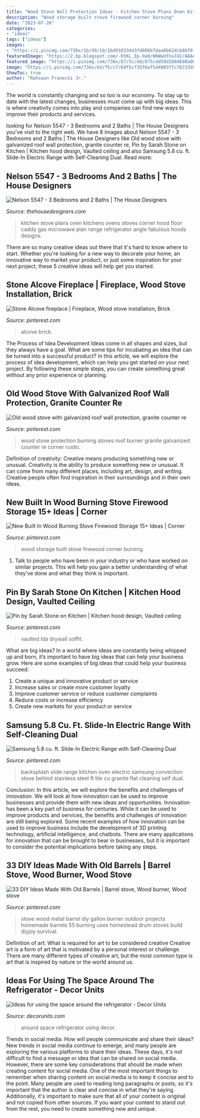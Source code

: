 ```yaml
---
title: "Wood Stove Wall Protection Ideas - Kitchen Stove Plans Oven Kitchens Ovens Stoves Corner Hood Floor Caddy Gas Microwave Plan Range Refrigerator Angle Fabulous Hoods Designs"
description: "Wood storage built stove firewood corner burning"
date: "2023-07-26"
categories:
- "ideas"
tags: ["ideas"]
images:
- "https://i.pinimg.com/736x/1b/d9/10/1bd91033443fd806b7daa6b62dcb8bf0.jpg"
featuredImage: "https://2.bp.blogspot.com/-K5KL_Ep-9a0/WbWwUYnu74I/AAAAAAAA5hE/nhY1yFOEfNw2x1MaPobLT9OzRO43QkUHwCLcBGAs/s1600/11.jpg"
featured_image: "https://i.pinimg.com/736x/87/5c/dd/875cdd59d2b0d698a007135c4294a508--new-kitchen-kitchen-redo.jpg"
image: "https://i.pinimg.com/736x/6d/f5/cf/6df5cf35f0af5d4003ffc76333d57a12.jpg"
ShowToc: true
author: "Rahsaan Franecki Jr."
---
```



The world is constantly changing and so too is our economy. To stay up to date with the latest changes, businesses must come up with big ideas. This is where creativity comes into play and companies can find new ways to improve their products and services.

	

		
looking for Nelson 5547 - 3 Bedrooms and 2 Baths | The House Designers you've visit to the right web. We have 8 Images about Nelson 5547 - 3 Bedrooms and 2 Baths | The House Designers like Old wood stove with galvanized roof wall protection, granite counter re, Pin by Sarah Stone on Kitchen | Kitchen hood design, Vaulted ceiling and also Samsung 5.8 cu. ft. Slide-In Electric Range with Self-Cleaning Dual. Read more:
		
    
## Nelson 5547 - 3 Bedrooms And 2 Baths | The House Designers

<img loading=lazy src="https://www.thehousedesigners.com/images/plans/AMD/photos/1322_kitchen.jpg" onerror="this.onerror=null;this.src='https://tse4.mm.bing.net/th?id=OIP.JGcCRpl-kqSjmaRi98D3SAHaLF&amp;pid=15.1';" alt="Nelson 5547 - 3 Bedrooms and 2 Baths | The House Designers">

_Source: thehousedesigners.com_

>kitchen stove plans oven kitchens ovens stoves corner hood floor caddy gas microwave plan range refrigerator angle fabulous hoods designs. 

	

There are so many creative ideas out there that it's hard to know where to start. Whether you're looking for a new way to decorate your home, an innovative way to market your product, or just some inspiration for your next project, these 5 creative ideas will help get you started.

    
## Stone Alcove Fireplace | Fireplace, Wood Stove Installation, Brick

<img loading=lazy src="https://i.pinimg.com/736x/f8/e6/03/f8e603f12597a1622d48cde796b63e23--wood-burner-wood-storage.jpg" onerror="this.onerror=null;this.src='https://tse1.mm.bing.net/th?id=OIP.tWoAtrPCpIy6yRB2PdW0UAHaJ3&amp;pid=15.1';" alt="Stone Alcove fireplace | Fireplace, Wood stove installation, Brick">

_Source: pinterest.com_

>alcove brick. 

	

The Process of Idea Development
Ideas come in all shapes and sizes, but they always have a goal. What are some tips for incubating an idea that can be turned into a successful product? 
In this article, we will explore the process of idea development, which can help you get started on your next project. By following these simple steps, you can create something great without any prior experience or planning.

    
## Old Wood Stove With Galvanized Roof Wall Protection, Granite Counter Re

<img loading=lazy src="https://i.pinimg.com/736x/6f/b2/24/6fb2249426fea0bf3cd7b9f3f2492e1c--rocket-stoves-old-wood.jpg" onerror="this.onerror=null;this.src='https://tse2.mm.bing.net/th?id=OIP.xV4OXuDIUHZ7HWkNIZoKowHaLH&amp;pid=15.1';" alt="Old wood stove with galvanized roof wall protection, granite counter re">

_Source: pinterest.com_

>wood stove protection burning stoves roof burner granite galvanized counter re corner rustic. 

	

Definition of creativity: Creative means producing something new or unusual.
Creativity is the ability to produce something new or unusual. It can come from many different places, including art, design, and writing. Creative people often find inspiration in their surroundings and in their own ideas.

    
## New Built In Wood Burning Stove Firewood Storage 15+ Ideas | Corner

<img loading=lazy src="https://i.pinimg.com/736x/6d/f5/cf/6df5cf35f0af5d4003ffc76333d57a12.jpg" onerror="this.onerror=null;this.src='https://tse4.mm.bing.net/th?id=OIP.Eepgwiyk8ePM4g4EmZ_C9QAAAA&amp;pid=15.1';" alt="New Built In Wood Burning Stove Firewood Storage 15+ Ideas | Corner">

_Source: pinterest.com_

>wood storage built stove firewood corner burning. 

	

1. Talk to people who have been in your industry or who have worked on similar projects. This will help you gain a better understanding of what they've done and what they think is important.

    
## Pin By Sarah Stone On Kitchen | Kitchen Hood Design, Vaulted Ceiling

<img loading=lazy src="https://i.pinimg.com/736x/1b/d9/10/1bd91033443fd806b7daa6b62dcb8bf0.jpg" onerror="this.onerror=null;this.src='https://tse2.mm.bing.net/th?id=OIP.PBvlmYo42XJkl_xx5ARGawAAAA&amp;pid=15.1';" alt="Pin by Sarah Stone on Kitchen | Kitchen hood design, Vaulted ceiling">

_Source: pinterest.com_

>vaulted lda drywall soffit. 

	

What are big ideas?
In a world where ideas are constantly being whipped up and born, it’s important to have big ideas that can help your business grow. Here are some examples of big ideas that could help your business succeed: 
1. Create a unique and innovative product or service 
2. Increase sales or create more customer loyalty 
3. Improve customer service or reduce customer complaints 
4. Reduce costs or increase efficiency 
5. Create new markets for your product or service 

    
## Samsung 5.8 Cu. Ft. Slide-In Electric Range With Self-Cleaning Dual

<img loading=lazy src="https://i.pinimg.com/736x/87/5c/dd/875cdd59d2b0d698a007135c4294a508--new-kitchen-kitchen-redo.jpg" onerror="this.onerror=null;this.src='https://tse3.mm.bing.net/th?id=OIP.X-U3VXFLqmDBjzNnSW5I1wAAAA&amp;pid=15.1';" alt="Samsung 5.8 cu. ft. Slide-In Electric Range with Self-Cleaning Dual">

_Source: pinterest.com_

>backsplash slide range kitchen oven electric samsung convection stove behind stainless steel ft tile cu granite flat cleaning self dual. 

	

Conclusion: In this article, we will explore the benefits and challenges of innovation. We will look at how innovation can be used to improve businesses and provide them with new ideas and opportunities.
Innovation has been a key part of business for centuries. While it can be used to improve products and services, the benefits and challenges of innovation are still being explored. Some recent examples of how innovation can be used to improve business include the development of 3D printing technology, artificial intelligence, and chatbots. There are many applications for innovation that can be brought to bear in businesses, but it is important to consider the potential implications before taking any steps.

    
## 33 DIY Ideas Made With Old Barrels | Barrel Stove, Wood Burner, Wood Stove

<img loading=lazy src="https://i.pinimg.com/736x/81/d2/f2/81d2f2e52364713825430f1c30b6135d.jpg" onerror="this.onerror=null;this.src='https://tse2.mm.bing.net/th?id=OIP.RqjXE58w7a_U8wafHRbtzAHaOI&amp;pid=15.1';" alt="33 DIY Ideas Made With Old Barrels | Barrel stove, Wood burner, Wood stove">

_Source: pinterest.com_

>stove wood metal barrel diy gallon burner outdoor projects homemade barrels 55 burning uses homestead drum stoves build diyjoy survival. 

	

Definition of art: What is required for art to be considered creative
Creative art is a form of art that is motivated by a personal interest or challenge. There are many different types of creative art, but the most common type is art that is inspired by nature or the world around us.

    
## Ideas For Using The Space Around The Refrigerator - Decor Units

<img loading=lazy src="https://2.bp.blogspot.com/-K5KL_Ep-9a0/WbWwUYnu74I/AAAAAAAA5hE/nhY1yFOEfNw2x1MaPobLT9OzRO43QkUHwCLcBGAs/s1600/11.jpg" onerror="this.onerror=null;this.src='https://tse1.mm.bing.net/th?id=OIP.glscHXjvqyXRhKhyEVSSwwHaLH&amp;pid=15.1';" alt="Ideas for using the space around the refrigerator - Decor Units">

_Source: decorunits.com_

>around space refrigerator using decor. 

	

Trends in social media: How will people communicate and share their ideas?
New trends in social media continue to emerge, and many people are exploring the various platforms to share their ideas. These days, it's not difficult to find a message or idea that can be shared on social media. However, there are some key considerations that should be made when creating content for social media. 
One of the most important things to remember when sharing content on social media is to keep it concise and to the point. Many people are used to reading long paragraphs or posts, so it's important that the author is clear and concise in what they're saying. Additionally, it's important to make sure that all of your content is original and not copied from other sources. If you want your content to stand out from the rest, you need to create something new and unique.

